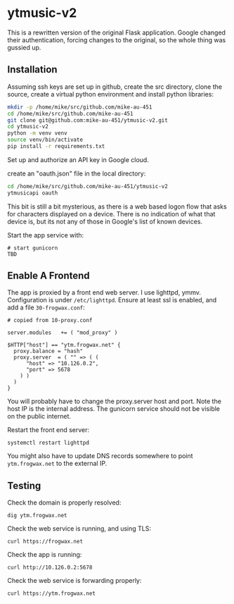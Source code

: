 # ytmusic-v2

This is a rewritten version of the original Flask application.
Google changed their authentication, forcing changes to the original, so the whole thing was gussied up.

## Installation

Assuming ssh keys are set up in github, create the src directory, clone the source, create a virtual python environment and install python libraries:
```sh
mkdir -p /home/mike/src/github.com/mike-au-451
cd /home/mike/src/github.com/mike-au-451
git clone git@github.com:mike-au-451/ytmusic-v2.git
cd ytmusic-v2
python -m venv venv
source venv/bin/activate
pip install -r requirements.txt 
```

Set up and authorize an API key in Google cloud.

create an "oauth.json" file in the local directory:
```sh
cd /home/mike/src/github.com/mike-au-451/ytmusic-v2
ytmusicapi oauth
```
This bit is still a bit mysterious, as there is a web based logon flow that asks for characters displayed on a device.  There is no indication of what that device is, but its not any of those in Google's list of known devices.

Start the app service with:
```
# start gunicorn
TBD
```

## Enable A Frontend

The app is proxied by a front end web server.  I use lighttpd, ymmv.  Configuration is under `/etc/lighttpd`.  Ensure at least ssl is enabled, and add a file `30-frogwax.conf`:
```
# copied from 10-proxy.conf

server.modules   += ( "mod_proxy" )

$HTTP["host"] == "ytm.frogwax.net" {
  proxy.balance = "hash"
  proxy.server  = ( "" => ( (
      "host" => "10.126.0.2",
      "port" => 5678
    ) ) 
  )
}
```
You will probably have to change the proxy.server host and port.  Note the host IP is the internal address.  The gunicorn service should not be visible on the public internet.

Restart the front end server:
```
systemctl restart lighttpd
```

You might also have to update DNS records somewhere to point `ytm.frogwax.net` to the external IP.

## Testing

Check the domain is properly resolved:
```
dig ytm.frogwax.net
```

Check the web service is running, and using TLS:
```
curl https://frogwax.net
```

Check the app is running:
```
curl http://10.126.0.2:5678
```

Check the web service is forwarding properly:
```
curl https://ytm.frogwax.net
```
